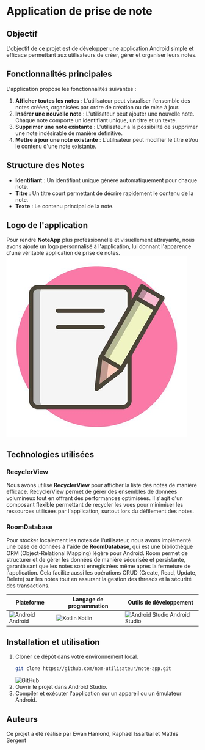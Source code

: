 # Application de prise de note

## Objectif
L'objectif de ce projet est de développer une application Android simple et efficace permettant aux utilisateurs de créer, gérer et organiser leurs notes.

## Fonctionnalités principales
L'application propose les fonctionnalités suivantes :

1. **Afficher toutes les notes** : L'utilisateur peut visualiser l'ensemble des notes créées, organisées par ordre de création ou de mise à jour.
2. **Insérer une nouvelle note** : L'utilisateur peut ajouter une nouvelle note. Chaque note comporte un identifiant unique, un titre et un texte.
3. **Supprimer une note existante** : L'utilisateur a la possibilité de supprimer une note indésirable de manière définitive.
4. **Mettre à jour une note existante** : L'utilisateur peut modifier le titre et/ou le contenu d'une note existante.

## Structure des Notes
- **Identifiant** : Un identifiant unique généré automatiquement pour chaque note.
- **Titre** : Un titre court permettant de décrire rapidement le contenu de la note.
- **Texte** : Le contenu principal de la note.

## Logo de l'application
Pour rendre **NoteApp** plus professionnelle et visuellement attrayante, nous avons ajouté un logo personnalisé à l'application, lui donnant l'apparence d'une véritable application de prise de notes.
![Logo](NoteApp.jpeg)
## Technologies utilisées

### RecyclerView
Nous avons utilisé **RecyclerView** pour afficher la liste des notes de manière efficace. RecyclerView permet de gérer des ensembles de données volumineux tout en offrant des performances optimisées. Il s'agit d'un composant flexible permettant de recycler les vues pour minimiser les ressources utilisées par l'application, surtout lors du défilement des notes.

### RoomDatabase
Pour stocker localement les notes de l'utilisateur, nous avons implémenté une base de données à l'aide de **RoomDatabase**, qui est une bibliothèque ORM (Object-Relational Mapping) légère pour Android. Room permet de structurer et de gérer les données de manière sécurisée et persistante, garantissant que les notes sont enregistrées même après la fermeture de l'application. Cela facilite aussi les opérations CRUD (Create, Read, Update, Delete) sur les notes tout en assurant la gestion des threads et la sécurité des transactions.

| Plateforme | Langage de programmation | Outils de développement |
|------------|--------------------------|-------------------------|
| ![Android](https://img.icons8.com/ios-filled/50/000000/android-os.png) Android |  ![Kotlin](https://img.icons8.com/color/50/000000/kotlin.png) Kotlin | ![Android Studio](https://img.icons8.com/color/50/000000/android-studio--v2.png) Android Studio |


## Installation et utilisation
1. Cloner ce dépôt dans votre environnement local.
    ```bash
    git clone https://github.com/nom-utilisateur/note-app.git
    ```
    ![GitHub](https://img.icons8.com/ios-glyphs/30/000000/github.png)
2. Ouvrir le projet dans Android Studio.
3. Compiler et exécuter l'application sur un appareil ou un émulateur Android.

## Auteurs
Ce projet a été réalisé par Ewan Hamond, Raphaël Issartial et Mathis Sergent
